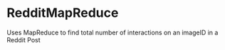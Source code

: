 # RedditMapReduce
Uses MapReduce to find total number of interactions on an imageID in a Reddit Post
